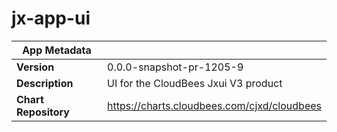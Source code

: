 # jx-app-ui

|App Metadata||
|---|---|
| **Version** | 0.0.0-snapshot-pr-1205-9 |
| **Description** | UI for the CloudBees Jxui V3 product |
| **Chart Repository** | https://charts.cloudbees.com/cjxd/cloudbees |
